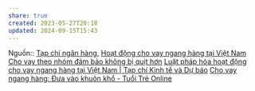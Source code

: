 ```yaml
---
share: true
created: 2023-05-27T20:18
updated: 2024-09-15T15:43
---
```

Nguồn:: [Tạp chí ngân hàng](T%E1%BA%A1p%20ch%C3%AD%20ng%C3%A2n%20h%C3%A0ng.md), [Hoạt động cho vay ngang hàng tại Việt Nam](https://tapchinganhang.gov.vn/hoat-dong-cho-vay-ngang-hang-tai-viet-nam.htm)
[Cho vay theo nhóm đảm bảo không bị quịt hơn](../../Cho%20vay%20theo%20nh%C3%B3m%20%C4%91%E1%BA%A3m%20b%E1%BA%A3o%20kh%C3%B4ng%20b%E1%BB%8B%20qu%E1%BB%8Bt%20h%C6%A1n.md) 
[Luật pháp hóa hoạt động cho vay ngang hàng tại Việt Nam | Tạp chí Kinh tế và Dự báo](https://kinhtevadubao.vn/luat-phap-hoa-hoat-dong-cho-vay-ngang-hang-tai-viet-nam-27130.html)
[Cho vay ngang hàng: Đưa vào khuôn khổ - Tuổi Trẻ Online](https://tuoitre.vn/cho-vay-ngang-hang-dua-vao-khuon-kho-20220411082233424.htm)

